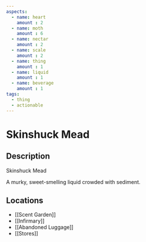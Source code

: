 ```yaml
---
aspects: 
  - name: heart
    amount : 2
  - name: moth
    amount : 6
  - name: nectar
    amount : 2
  - name: scale
    amount : 2
  - name: thing
    amount : 1
  - name: liquid
    amount : 1
  - name: beverage
    amount : 1
tags:
  - thing
  - actionable
---
```


# Skinshuck Mead

## Description
Skinshuck Mead

A murky, sweet-smelling liquid crowded with sediment.
## Locations
- [[Scent Garden]]
- [[Infirmary]]
- [[Abandoned Luggage]]
- [[Stores]]